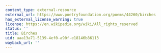 ```yaml
---
content_type: external-resource
external_url: https://www.poetryfoundation.org/poems/44260/birches
has_external_license_warning: true
license: https://en.wikipedia.org/wiki/All_rights_reserved
status: ''
title: Birches
uid: aaa13a71-5139-4ef0-a90f-e18146b86113
wayback_url: ''
---
```


